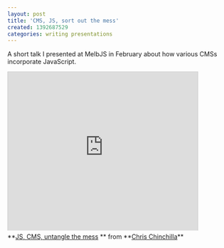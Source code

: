 ```yaml
---
layout: post
title: 'CMS, JS, sort out the mess'
created: 1392687529
categories: writing presentations
---
```


A short talk I presented at MelbJS in February about how various CMSs incorporate JavaScript.

<iframe allowfullscreen="" frameborder="0" height="356" marginheight="0" marginwidth="0" scrolling="no" src="http://www.slideshare.net/slideshow/embed_code/31231902" style="border:1px solid #CCC; border-width:1px 1px 0; margin-bottom:5px; max-width: 100%;" width="427"></iframe><div style="margin-bottom:5px">**<a href="https://www.slideshare.net/chrischinchilla/js-cms-untangle-the-mess" target="_blank" title="JS, CMS, untangle the mess">JS, CMS, untangle the mess</a> ** from **<a href="http://www.slideshare.net/chrischinchilla" target="_blank">Chris Chinchilla</a>**</div>
